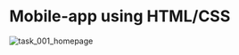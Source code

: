 # Mobile-app using HTML/CSS

![task_001_homepage](https://user-images.githubusercontent.com/89199990/152137177-b9882aa2-293f-4b88-a829-2b0ddf70e7fc.png)

